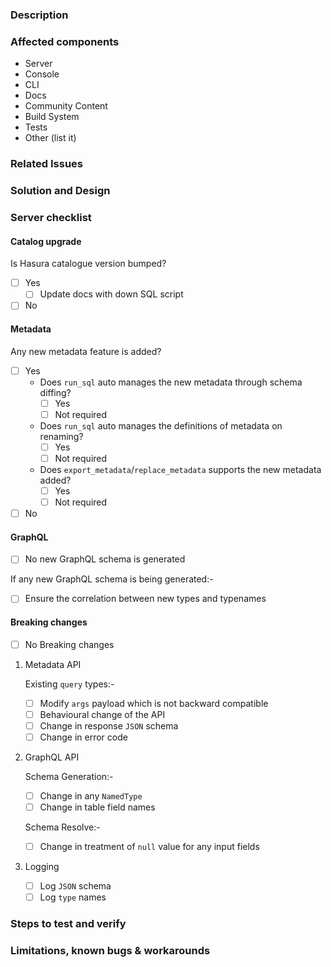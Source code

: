 <!-- Thank you for submitting this PR! :) -->
<!-- Provide a general summary of your changes in the Title above ^, end with (close #<issue-no>) or (fix #<issue-no>) -->

### Description
<!-- The title might not be enough to convey how this change affects the user. -->
<!-- Describe the changes from a user's perspective -->

### Affected components
<!-- Remove non-affected components from the list -->

- Server
- Console
- CLI
- Docs
- Community Content
- Build System
- Tests
- Other (list it)

### Related Issues
<!-- Please make sure you have an issue associated with this Pull Request -->
<!-- And then add `(close #<issue-no>)` to the pull request title -->
<!-- Add the issue number below (e.g. #234) -->

### Solution and Design
<!-- How is this issue solved/fixed? What is the design? -->
<!-- It's better if we elaborate -->

### Server checklist
<!-- A checklist for server code -->

#### Catalog upgrade
<!-- Is hdb_catalog version bumped? -->
Is Hasura catalogue version bumped?
- [ ] Yes
  - [ ] Update docs with down SQL script <!-- https://docs.hasura.io/1.0/graphql/manual/deployment/downgrading.html#downgrading-across-catalogue-versions -->
- [ ] No

#### Metadata
<!-- Hasura metadata changes -->

Any new metadata feature is added?
- [ ] Yes
   - Does `run_sql` auto manages the new metadata through schema diffing?
     - [ ] Yes
     - [ ] Not required
   - Does `run_sql` auto manages the definitions of metadata on renaming?
     - [ ] Yes
     - [ ] Not required
   - Does `export_metadata`/`replace_metadata` supports the new metadata added?
     - [ ] Yes
     - [ ] Not required
- [ ] No

#### GraphQL
- [ ] No new GraphQL schema is generated

If any new GraphQL schema is being generated:-

   - [ ] Ensure the correlation between new types and typenames
   <!-- No dangling types or typenames with missing types (a potential bug, introspection fails) -->
   <!-- If you have anything in your mind, which can be added here as a check list item, please submit a PR to update this template :) -->

#### Breaking changes

- [ ] No Breaking changes

1. Metadata API

   Existing `query` types:-
   - [ ] Modify `args` payload which is not backward compatible
   - [ ] Behavioural change of the API
   - [ ] Change in response `JSON` schema
   - [ ] Change in error code
   <!-- Add if anything not listed above -->

2. GraphQL API

   Schema Generation:-
   <!-- Any changes in schema auto-generation logic -->
   <!-- All GraphQL schema names are case sensitive -->
   - [ ] Change in any `NamedType`
   - [ ] Change in table field names
     <!-- Add if anything not listed above -->

   Schema Resolve:-
   <!-- Any change in logic of resolving input request -->
   - [ ] Change in treatment of `null` value for any input fields <!-- Explain them below -->
     <!-- Add if anything not listed above -->

3. Logging

   - [ ] Log `JSON` schema
   - [ ] Log `type` names
   <!-- Add if anything not listed above -->

<!-- Add any other breaking change not mentioned above -->

<!-- Explain briefly about your breaking changes below -->


### Steps to test and verify
<!-- If this is a feature, what are the steps to try them out? -->
<!-- If this is a bug-fix, how do we verify the fix? -->

### Limitations, known bugs & workarounds
<!-- Limitations of the PR, known bugs and suggested workarounds -->

<!-- Feel free to delete these comment lines -->
